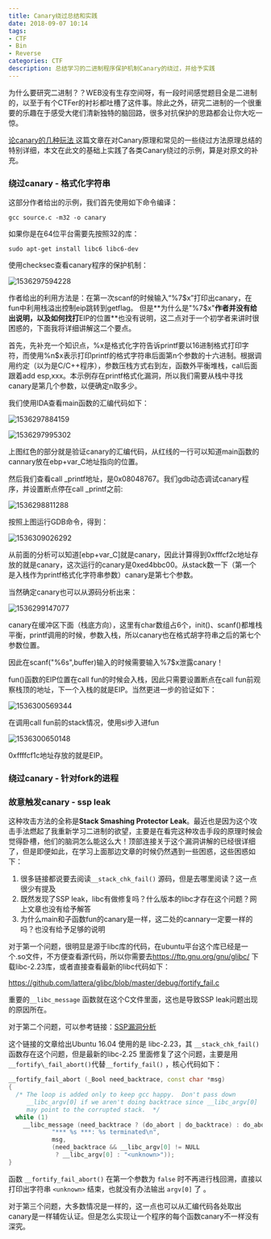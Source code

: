 ```yaml
---
title: Canary绕过总结和实践
date: 2018-09-07 10:14
tags:
- CTF
- Bin
- Reverse
categories: CTF
description: 总结学习的二进制程序保护机制Canary的绕过，并给予实践
---
```


为什么要研究二进制？？WEB没有生存空间呀，有一段时间感觉题目全是二进制的，以至于有个CTFer的衬衫都吐槽了这件事。除此之外，研究二进制的一个很重要的乐趣在于感受大佬们清新独特的脑回路，很多对抗保护的思路都会让你大吃一惊。

[论canary的几种玩法 ](https://veritas501.space/2017/04/28/%E8%AE%BAcanary%E7%9A%84%E5%87%A0%E7%A7%8D%E7%8E%A9%E6%B3%95/)这篇文章在对Canary原理和常见的一些绕过方法原理总结的特别详细，本文在此文的基础上实践了各类Canary绕过的示例，算是对原文的补充。

### 绕过canary - 格式化字符串

这部分作者给出的示例，我们首先使用如下命令编译：

```shell
gcc source.c -m32 -o canary
```

如果你是在64位平台需要先按照32的库：

```shell
sudo apt-get install libc6 libc6-dev
```

使用checksec查看canary程序的保护机制：

![1536297594228](https://saferman.github.io/assets/img/canary/checksec.png)

作者给出的利用方法是：在第一次scanf的时候输入“%7$x”打印出canary，在fun中利用栈溢出控制eip跳转到getflag。 但是**为什么是"%7$x"**作者并没有给出说明，以及如何找打**EIP的位置**也没有说明，这二点对于一个初学者来讲时很困惑的，下面我将详细讲解这二个要点。

首先，先补充一个知识点，%x是格式化字符告诉printf要以16进制格式打印字符，而使用%n$x表示打印printf的格式字符串后面第n个参数的十六进制。根据调用约定（以为是C/C++程序），参数压栈方式右到左，函数外平衡堆栈，call后面跟着add esp,xxx。本示例存在printf格式化漏洞，所以我们需要从栈中寻找canary是第几个参数，以便确定n取多少。

我们使用IDA查看main函数的汇编代码如下：

![1536297884159](https://saferman.github.io/assets/img/canary/main-1.png)

![1536297995302](https://saferman.github.io/assets/img/canary/main-2.png)

上图红色的部分就是验证canary的汇编代码，从红线的一行可以知道main函数的cannary放在ebp+var_C地址指向的位置。

然后我们查看call _printf地址，是0x08048767。我们gdb动态调试canary程序，并设置断点停在call _printf之前:

![1536298811288](https://saferman.github.io/assets/img/canary/gdb-command.png)

按照上图运行GDB命令，得到：

![1536309026292](https://saferman.github.io/assets/img/canary/gdb-printf.png)

从前面的分析可以知道[ebp+var_C]就是canary，因此计算得到0xfffcf2c地址存放的就是canary，这次运行的canary是0xed4bbc00。从stack数一下（第一个是入栈作为printf格式化字符串参数）canary是第七个参数。

当然确定canary也可以从源码分析出来：

![1536299147077](https://saferman.github.io/assets/img/canary/main-source.png)

canary在缓冲区下面（栈底方向），这里有char数组占6个，init()、scanf()都堆栈平衡，printf调用的时候，参数入栈，所以canary也在格式胡字符串之后的第七个参数位置。

因此在scanf("%6s",buffer)输入的时候需要输入%7$x泄露canary！

fun()函数的EIP位置在call fun的时候会入栈，因此只需要设置断点在call fun前观察栈顶的地址，下一个入栈的就是EIP。当然更进一步的验证如下：

![1536300569344](https://saferman.github.io/assets/img/canary/call-fun.png)

在调用call fun前的stack情况，使用si步入进fun

![1536300650148](https://saferman.github.io/assets/img/canary/fun-step-in.png)

0xffffcf1c地址存放的就是EIP。

### 绕过canary - 针对fork的进程

### 故意触发canary - ssp leak 

这种攻击方法的全称是**Stack Smashing Protector  Leak**。最近也是因为这个攻击手法燃起了我重新学习二进制的欲望，主要是在看完这种攻击手段的原理时候会觉得卧槽，他们的脑洞怎么能这么大！顶部连接关于这个漏洞讲解的已经很详细了，但是即便如此，在学习上面那边文章的时候仍然遇到一些困惑，这些困惑如下：

1. 很多链接都说要去阅读`__stack_chk_fail()`  源码，但是去哪里阅读？这一点很少有提及
2. 既然发现了SSP leak，libc有做修复吗？什么版本的libc才存在这个问题？网上文章也没有给予解答 
3. 为什么main和子函数fun的canary是一样，这二处的cannary一定要一样的吗？也没有给予足够的说明

对于第一个问题，很明显是源于libc库的代码，在ubuntu平台这个库已经是一个.so文件，不方便查看源代码，所以你需要去<https://ftp.gnu.org/gnu/glibc/> 下载libc-2.23库，或者直接查看最新的libc代码如下：

<https://github.com/lattera/glibc/blob/master/debug/fortify_fail.c> 

重要的`__libc_message` 函数就在这个C文件里面，这也是导致SSP leak问题出现的原因所在。



对于第二个问题，可以参考链接：[SSP漏洞分析](https://firmianay.gitbooks.io/ctf-all-in-one/content/doc/4.12_stack_chk_fail.html)

这个链接的文章给出Ubuntu 16.04 使用的是 libc-2.23，其 `__stack_chk_fail()` 函数存在这个问题，但是最新的libc-2.25 里面修复了这个问题，主要是用 `__fortify\_fail_abort()`代替`__fortify_fail()` ，核心代码如下：

```c++
__fortify_fail_abort (_Bool need_backtrace, const char *msg)
{
  /* The loop is added only to keep gcc happy.  Don't pass down
     __libc_argv[0] if we aren't doing backtrace since __libc_argv[0]
     may point to the corrupted stack.  */
  while (1)
    __libc_message (need_backtrace ? (do_abort | do_backtrace) : do_abort,
		    "*** %s ***: %s terminated\n",
		    msg,
		    (need_backtrace && __libc_argv[0] != NULL
		     ? __libc_argv[0] : "<unknown>"));
}
```

函数 `__fortify_fail_abort()` 在第一个参数为 `false` 时不再进行栈回溯，直接以打印出字符串 `<unknown>` 结束，也就没有办法输出 `argv[0]` 了 。



对于第三个问题，大多数情况是一样的，这一点也可以从汇编代码各处取出canary是一样辅佐认证。但是怎么实现让一个程序的每个函数canary不一样没有深究。